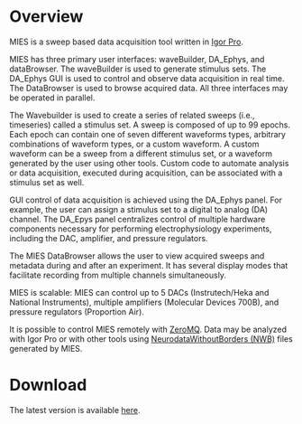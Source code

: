 # Overview

MIES is a sweep based data acquisition tool written in [Igor Pro](https://www.wavemetrics.com/).

MIES has three primary user interfaces: waveBuilder, DA_Ephys, and
dataBrowser. The waveBuilder is used to generate stimulus sets. The DA_Ephys
GUI is used to control and observe data acquisition in real time.  The
DataBrowser is used to browse acquired data. All three interfaces may be operated in parallel.

The Wavebuilder is used to create a series of related sweeps (i.e., timeseries) called a stimulus
set. A sweep is composed of up to 99 epochs. Each epoch can contain one of
seven different waveforms types, arbitrary combinations of waveform types, or a
custom waveform. A custom waveform can be a sweep from a different stimulus
set, or a waveform generated by the user using other tools. Custom code to
automate analysis or data acquisition, executed during acquisition, can be
associated with a stimulus set as well.

GUI control of data acquisition is achieved using the DA_Ephys panel. For
example, the user can assign a stimulus set to a digital to analog (DA)
channel. The DA_Epys panel centralizes control of multiple hardware components
necessary for performing electrophysiology experiments, including the DAC,
amplifier, and pressure regulators.

The MIES DataBrowser allows the user to view acquired sweeps and metadata
during and after an experiment. It has several display modes that facilitate
recording from multiple channels simultaneously.

MIES is scalable: MIES can control up to 5 DACs (Instrutech/Heka and National
Instruments), multiple amplifiers (Molecular Devices 700B), and pressure
regulators (Proportion Air).

It is possible to control MIES remotely with [ZeroMQ](https://alleninstitute.github.io/MIES/ZeroMQ-XOP-Readme.html).
Data may be analyzed with Igor Pro or with other tools using [NeurodataWithoutBorders (NWB)](https://www.nwb.org)
files generated by MIES.

# Download
The latest version is available [here](https://github.com/AllenInstitute/MIES/releases/tag/latest).
